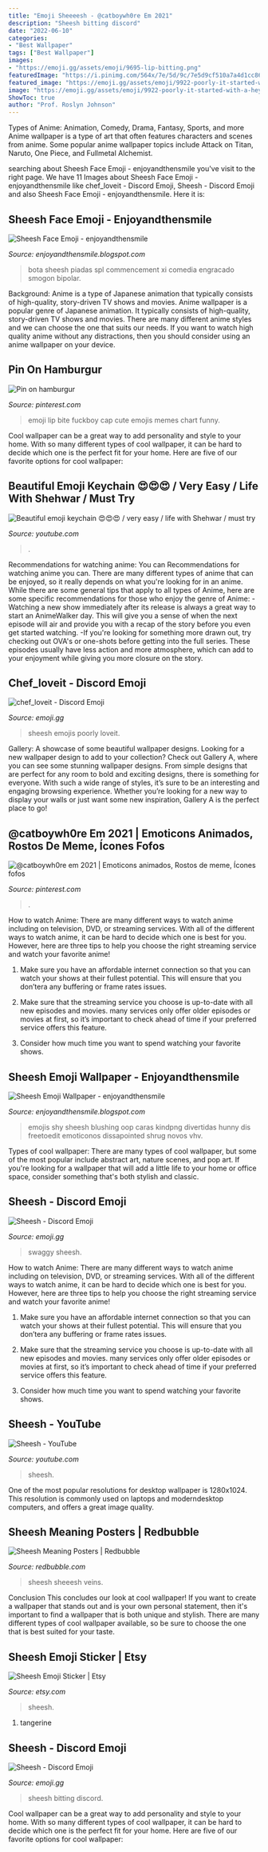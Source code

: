 ```yaml
---
title: "Emoji Sheeeesh - @catboywh0re Em 2021"
description: "Sheesh bitting discord"
date: "2022-06-10"
categories:
- "Best Wallpaper"
tags: ["Best Wallpaper"]
images:
- "https://emoji.gg/assets/emoji/9695-lip-bitting.png"
featuredImage: "https://i.pinimg.com/564x/7e/5d/9c/7e5d9cf510a7a4d1cc866d3fe9dcc380.jpg"
featured_image: "https://emoji.gg/assets/emoji/9922-poorly-it-started-with-a-hey.png"
image: "https://emoji.gg/assets/emoji/9922-poorly-it-started-with-a-hey.png"
ShowToc: true
author: "Prof. Roslyn Johnson"
---
```



Types of Anime: Animation, Comedy, Drama, Fantasy, Sports, and more
Anime wallpaper is a type of art that often features characters and scenes from anime. Some popular anime wallpaper topics include Attack on Titan, Naruto, One Piece, and Fullmetal Alchemist.

	

		
searching about Sheesh Face Emoji - enjoyandthensmile you've visit to the right page. We have 11 Images about Sheesh Face Emoji - enjoyandthensmile like chef_loveit - Discord Emoji, Sheesh - Discord Emoji and also Sheesh Face Emoji - enjoyandthensmile. Here it is:
		
    
## Sheesh Face Emoji - Enjoyandthensmile

<img loading=lazy src="https://i.pinimg.com/originals/e8/46/31/e846315bd46f375ec3fffc161dfd5b78.png" onerror="this.onerror=null;this.src='https://tse4.mm.bing.net/th?id=OIP.cVz3PJ2NJikL0GCecEw9xQHaHa&amp;pid=15.1';" alt="Sheesh Face Emoji - enjoyandthensmile">

_Source: enjoyandthensmile.blogspot.com_

>bota sheesh piadas spl commencement xi comedia engracado smogon bipolar. 

	

Background: Anime is a type of Japanese animation that typically consists of high-quality, story-driven TV shows and movies.
Anime wallpaper is a popular genre of Japanese animation. It typically consists of high-quality, story-driven TV shows and movies. There are many different anime styles and we can choose the one that suits our needs. If you want to watch high quality anime without any distractions, then you should consider using an anime wallpaper on your device.

    
## Pin On Hamburgur

<img loading=lazy src="https://i.pinimg.com/originals/48/dd/46/48dd46adf57014e8ac38980f557dd800.jpg" onerror="this.onerror=null;this.src='https://tse3.mm.bing.net/th?id=OIP.EaO0dsGv7I8BMi4o5jhk9QHaEK&amp;pid=15.1';" alt="Pin on hamburgur">

_Source: pinterest.com_

>emoji lip bite fuckboy cap cute emojis memes chart funny. 

	

Cool wallpaper can be a great way to add personality and style to your home. With so many different types of cool wallpaper, it can be hard to decide which one is the perfect fit for your home. Here are five of our favorite options for cool wallpaper: 

    
## Beautiful Emoji Keychain 😍😍😍 / Very Easy / Life With Shehwar / Must Try

<img loading=lazy src="https://i.ytimg.com/vi/-fasWNlInUk/maxresdefault.jpg" onerror="this.onerror=null;this.src='https://tse1.mm.bing.net/th?id=OIP.xlG0gGffpd1bb3oqu3loLAHaEK&amp;pid=15.1';" alt="Beautiful emoji keychain 😍😍😍 / very easy / life with Shehwar / must try">

_Source: youtube.com_

>. 

	

Recommendations for watching anime: You can
Recommendations for watching anime you can. There are many different types of anime that can be enjoyed, so it really depends on what you're looking for in an anime. While there are some general tips that apply to all types of Anime, here are some specific recommendations for those who enjoy the genre of Anime: 
-Watching a new show immediately after its release is always a great way to start an AnimeWalker day. This will give you a sense of when the next episode will air and provide you with a recap of the story before you even get started watching. 
-If you're looking for something more drawn out, try checking out OVA's or one-shots before getting into the full series. These episodes usually have less action and more atmosphere, which can add to your enjoyment while giving you more closure on the story.

    
## Chef_loveit - Discord Emoji

<img loading=lazy src="https://emoji.gg/assets/emoji/9922-poorly-it-started-with-a-hey.png" onerror="this.onerror=null;this.src='https://tse2.mm.bing.net/th?id=OIP.9ZJurgjHo7ZmMo9HnNk4FgHaHa&amp;pid=15.1';" alt="chef_loveit - Discord Emoji">

_Source: emoji.gg_

>sheesh emojis poorly loveit. 

	

Gallery: A showcase of some beautiful wallpaper designs.
Looking for a new wallpaper design to add to your collection? Check out Gallery A, where you can see some stunning wallpaper designs. From simple designs that are perfect for any room to bold and exciting designs, there is something for everyone. With such a wide range of styles, it’s sure to be an interesting and engaging browsing experience. Whether you’re looking for a new way to display your walls or just want some new inspiration, Gallery A is the perfect place to go!





	
	
    
## @catboywh0re Em 2021 | Emoticons Animados, Rostos De Meme, Ícones Fofos

<img loading=lazy src="https://i.pinimg.com/236x/cd/cc/9a/cdcc9a43ce5872e35c17603494913965.jpg?nii=t" onerror="this.onerror=null;this.src='https://tse4.mm.bing.net/th?id=OIP.VmDkpobJzEKDjRM-wqLAuwAAAA&amp;pid=15.1';" alt="@catboywh0re em 2021 | Emoticons animados, Rostos de meme, Ícones fofos">

_Source: pinterest.com_

>. 

	

How to watch Anime: There are many different ways to watch anime including on television, DVD, or streaming services.
With all of the different ways to watch anime, it can be hard to decide which one is best for you. However, here are three tips to help you choose the right streaming service and watch your favorite anime!
1. Make sure you have an affordable internet connection so that you can watch your shows at their fullest potential. This will ensure that you don’tera any buffering or frame rates issues.

2. Make sure that the streaming service you choose is up-to-date with all new episodes and movies. many services only offer older episodes or movies at first, so it’s important to check ahead of time if your preferred service offers this feature.

3. Consider how much time you want to spend watching your favorite shows.

    
## Sheesh Emoji Wallpaper - Enjoyandthensmile

<img loading=lazy src="https://i.pinimg.com/564x/7e/5d/9c/7e5d9cf510a7a4d1cc866d3fe9dcc380.jpg" onerror="this.onerror=null;this.src='https://tse3.mm.bing.net/th?id=OIP.T3VRg40A5hp9t1rdaV9pBwHaHP&amp;pid=15.1';" alt="Sheesh Emoji Wallpaper - enjoyandthensmile">

_Source: enjoyandthensmile.blogspot.com_

>emojis shy sheesh blushing oop caras kindpng divertidas hunny dis freetoedit emoticonos dissapointed shrug novos vhv. 

	

Types of cool wallpaper:
There are many types of cool wallpaper, but some of the most popular include abstract art, nature scenes, and pop art. If you're looking for a wallpaper that will add a little life to your home or office space, consider something that's both stylish and classic.

    
## Sheesh - Discord Emoji

<img loading=lazy src="https://emoji.gg/assets/emoji/3042-swaggy.png" onerror="this.onerror=null;this.src='https://tse3.mm.bing.net/th?id=OIP.VGInm-e8QRtox7lAOMgo6AAAAA&amp;pid=15.1';" alt="Sheesh - Discord Emoji">

_Source: emoji.gg_

>swaggy sheesh. 

	

How to watch Anime: There are many different ways to watch anime including on television, DVD, or streaming services.
With all of the different ways to watch anime, it can be hard to decide which one is best for you. However, here are three tips to help you choose the right streaming service and watch your favorite anime!
1. Make sure you have an affordable internet connection so that you can watch your shows at their fullest potential. This will ensure that you don’tera any buffering or frame rates issues.

2. Make sure that the streaming service you choose is up-to-date with all new episodes and movies. many services only offer older episodes or movies at first, so it’s important to check ahead of time if your preferred service offers this feature.

3. Consider how much time you want to spend watching your favorite shows.

    
## Sheesh - YouTube

<img loading=lazy src="https://i.ytimg.com/vi/6AYiEeA362w/maxresdefault.jpg" onerror="this.onerror=null;this.src='https://tse3.mm.bing.net/th?id=OIP.JweL4yzAMZrdLwED05DVzgHaEK&amp;pid=15.1';" alt="Sheesh - YouTube">

_Source: youtube.com_

>sheesh. 

	

One of the most popular resolutions for desktop wallpaper is 1280x1024. This resolution is commonly used on laptops and moderndesktop computers, and offers a great image quality.

    
## Sheesh Meaning Posters | Redbubble

<img loading=lazy src="https://ih1.redbubble.net/image.2379201111.2902/poster,504x498,f8f8f8-pad,600x600,f8f8f8.jpg" onerror="this.onerror=null;this.src='https://tse4.mm.bing.net/th?id=OIP.tRLWD00SUPXd7r4Vaho-SAHaHa&amp;pid=15.1';" alt="Sheesh Meaning Posters | Redbubble">

_Source: redbubble.com_

>sheesh sheeesh veins. 

	

Conclusion
This concludes our look at cool wallpaper! If you want to create a wallpaper that stands out and is your own personal statement, then it's important to find a wallpaper that is both unique and stylish. There are many different types of cool wallpaper available, so be sure to choose the one that is best suited for your taste.

    
## Sheesh Emoji Sticker | Etsy

<img loading=lazy src="https://i.etsystatic.com/29074052/r/il/ecddd7/3117879659/il_570xN.3117879659_k555.jpg" onerror="this.onerror=null;this.src='https://tse4.mm.bing.net/th?id=OIP.l5D8ASxPYojMwUB8JF1PWQHaKm&amp;pid=15.1';" alt="Sheesh Emoji Sticker | Etsy">

_Source: etsy.com_

>sheesh. 

	

1. tangerine 

    
## Sheesh - Discord Emoji

<img loading=lazy src="https://emoji.gg/assets/emoji/9695-lip-bitting.png" onerror="this.onerror=null;this.src='https://tse1.mm.bing.net/th?id=OIP.qDa0uNck8uBn3jcY93UtogHaHZ&amp;pid=15.1';" alt="Sheesh - Discord Emoji">

_Source: emoji.gg_

>sheesh bitting discord. 

	

Cool wallpaper can be a great way to add personality and style to your home. With so many different types of cool wallpaper, it can be hard to decide which one is the perfect fit for your home. Here are five of our favorite options for cool wallpaper: 

